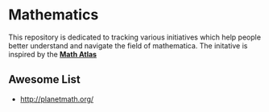 # Mathematics

This repository is dedicated to tracking various initiatives which help people better understand and navigate the field of mathematica. The initative is inspired by the [**Math Atlas**](http://web.archive.org/web/20111125212431/http://www.math-atlas.org/)

## Awesome List

- http://planetmath.org/
